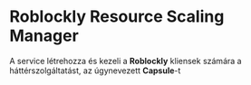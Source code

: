 # Roblockly Resource Scaling Manager

A service létrehozza és kezeli a **Roblockly** kliensek számára a háttérszolgáltatást, az úgynevezett **Capsule**-t